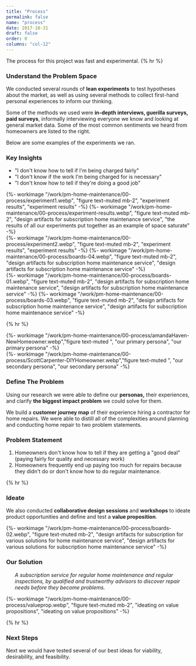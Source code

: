 ```yaml
---
title: "Process"
permalink: false
name: "process"
date: 2017-10-31
draft: false
order: 0
columns: "col-12"
---
```

The process for this project was fast and experimental.
{% hr %}
<div class="container lg gap-1">
<div class="col col-12 md-6 lg-7 xl-8 mb-2">

### Understand the Problem Space

We conducted several rounds of **lean experiments** to test hypotheses about the market, as well as using several methods to collect first-hand personal experiences to inform our thinking.

Some of the methods we used were **in-depth interviews, guerilla surveys, paid surveys**, informally interviewing everyone we know and looking at general market data. Some of the most common sentiments we heard from homeowners are listed to the right.

Below are some examples of the experiments we ran.
</div>
<div class="col">
        <div class="text-light bg-cyan p-3 mb-2">
            <h3>Key Insights</h3>
            <ul class="lead">
                <li>"I don't know how to tell if I'm being charged fairly"</li>
                <li>"I don't know if the work I'm being charged for is necessary"</li>
                <li>"I don't know how to tell if they're doing a good job"</li>
            </ul>
        </div>
</div>
</div> 
<div class="container lg gap-1">
<div class="col">
   {%- workimage "/work/pm-home-maintenance/00-process/experiment1.webp", "figure text-muted mb-2", "experiment results", "experiment results"  -%}
    {%- workimage "/work/pm-home-maintenance/00-process/experiment-results.webp", "figure text-muted mb-2", "design artifacts for subscription home maintenance service", "the results of all our experiments put together as an example of space saturate"  -%}
</div>
<div class="col">
    {%- workimage "/work/pm-home-maintenance/00-process/experiment2.webp", "figure text-muted mb-2", "experiment results", "experiment results"  -%}
    {%- workimage "/work/pm-home-maintenance/00-process/boards-04.webp", "figure text-muted mb-2", "design artifacts for subscription home maintenance service", "design artifacts for subscription home maintenance service"  -%}
</div>
<div class="col">
    {%- workimage "/work/pm-home-maintenance/00-process/boards-01.webp", "figure text-muted mb-2", "design artifacts for subscription home maintenance service", "design artifacts for subscription home maintenance service"  -%}
   {%- workimage "/work/pm-home-maintenance/00-process/boards-03.webp", "figure text-muted mb-2", "design artifacts for subscription home maintenance service", "design artifacts for subscription home maintenance service"  -%}
</div>
</div>

{% hr %}

<div class="container lg gap-1">
<div class="col col-12 md-3">
    {%- workimage "/work/pm-home-maintenance/00-process/amandaHaven-NewHomeowner.webp","figure text-muted ", "our primary persona", "our primary persona"  -%}
</div>
<div class="col col-12 md-3">
   {%- workimage "/work/pm-home-maintenance/00-process/ScottCarpenter-DIYHomeowner.webp","figure text-muted ", "our secondary persona", "our secondary persona"  -%}
</div>
<div class="col col-12 md-6" >

### Define The Problem

Using our research we were able to define our **personas,** their experiences, and clarify **the biggest impact problem** we could solve for them. 

We build a **customer journey map** of their experience hiring a contractor for home repairs. We were able to distill all of the complexities around planning and conducting home repair to two problem statements.

<div class="text-light bg-cyan p-3 my-4">
    <h3>Problem Statement</h3>
    <ol class="lead">
        <li> Homeowners don't know how to tell if they are getting a "good deal" (paying fairly for quality and necessary work)</li>
        <li>Homeowners frequently end up paying too much for repairs because they didn't do or don't know how to do regular maintenance.</li>
    </ol>
</div>
</div>
</div>

{% hr %}

<div class="container lg gap-1">
<div class="col col-12 md-6 lg-7 xl-8 mb-2">

### Ideate

We also conducted **collaborative design sessions** and **workshops** to ideate product opportunities and define and test a **value proposition**. 

</div>
</div>
<div class="container lg gap-1">
<div class="col">
    {%- workimage "/work/pm-home-maintenance/00-process/boards-02.webp", "figure text-muted mb-2", "design artifacts for subscription for various solutions for home maintenance service", "design artifacts for various solutions for subscription home maintenance service"  -%}
</div>
<div class="col">
        <div class="text-light bg-cyan p-3 mb-2">
            <h3>Our Solution</h3>
            <ol class="lead">
                <em class="lead">A subscription service for regular home maintenance and regular inspections, by qualified and trustworthy advisors to discover repair needs before they become problems.</em>
            </ol>
        </div>
     {%- workimage "/work/pm-home-maintenance/00-process/valueprop.webp", "figure text-muted mb-2", "ideating on value propositions", "ideating on value propositions"  -%}
</div>
</div>

{% hr %}

### Next Steps

Next we would have tested several of our best ideas for viability, desirability, and feasibility.